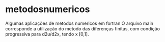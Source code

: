 # metodosnumericos
Algumas aplicações de metodos numericos em fortran
O arquivo main corresponde a utilização do metodo das diferenças finitas, com condição progressiva para d2u/d2x, tendo x [0,1].
